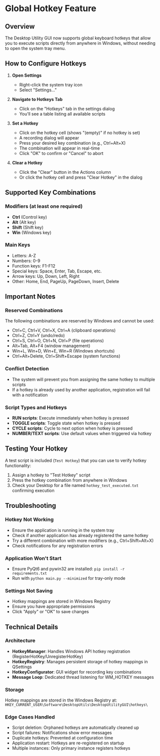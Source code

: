 # Global Hotkey Feature

## Overview
The Desktop Utility GUI now supports global keyboard hotkeys that allow you to execute scripts directly from anywhere in Windows, without needing to open the system tray menu.

## How to Configure Hotkeys

1. **Open Settings**
   - Right-click the system tray icon
   - Select "Settings..."

2. **Navigate to Hotkeys Tab**
   - Click on the "Hotkeys" tab in the settings dialog
   - You'll see a table listing all available scripts

3. **Set a Hotkey**
   - Click on the hotkey cell (shows "(empty)" if no hotkey is set)
   - A recording dialog will appear
   - Press your desired key combination (e.g., Ctrl+Alt+X)
   - The combination will appear in real-time
   - Click "OK" to confirm or "Cancel" to abort

4. **Clear a Hotkey**
   - Click the "Clear" button in the Actions column
   - Or click the hotkey cell and press "Clear Hotkey" in the dialog

## Supported Key Combinations

### Modifiers (at least one required)
- **Ctrl** (Control key)
- **Alt** (Alt key)
- **Shift** (Shift key)
- **Win** (Windows key)

### Main Keys
- Letters: A-Z
- Numbers: 0-9
- Function keys: F1-F12
- Special keys: Space, Enter, Tab, Escape, etc.
- Arrow keys: Up, Down, Left, Right
- Other: Home, End, PageUp, PageDown, Insert, Delete

## Important Notes

### Reserved Combinations
The following combinations are reserved by Windows and cannot be used:
- Ctrl+C, Ctrl+V, Ctrl+X, Ctrl+A (clipboard operations)
- Ctrl+Z, Ctrl+Y (undo/redo)
- Ctrl+S, Ctrl+O, Ctrl+N, Ctrl+P (file operations)
- Alt+Tab, Alt+F4 (window management)
- Win+L, Win+D, Win+E, Win+R (Windows shortcuts)
- Ctrl+Alt+Delete, Ctrl+Shift+Escape (system functions)

### Conflict Detection
- The system will prevent you from assigning the same hotkey to multiple scripts
- If a hotkey is already used by another application, registration will fail with a notification

### Script Types and Hotkeys
- **RUN scripts**: Execute immediately when hotkey is pressed
- **TOGGLE scripts**: Toggle state when hotkey is pressed
- **CYCLE scripts**: Cycle to next option when hotkey is pressed
- **NUMBER/TEXT scripts**: Use default values when triggered via hotkey

## Testing Your Hotkey

A test script is included (`Test Hotkey`) that you can use to verify hotkey functionality:
1. Assign a hotkey to "Test Hotkey" script
2. Press the hotkey combination from anywhere in Windows
3. Check your Desktop for a file named `hotkey_test_executed.txt` confirming execution

## Troubleshooting

### Hotkey Not Working
- Ensure the application is running in the system tray
- Check if another application has already registered the same hotkey
- Try a different combination with more modifiers (e.g., Ctrl+Shift+Alt+X)
- Check notifications for any registration errors

### Application Won't Start
- Ensure PyQt6 and pywin32 are installed: `pip install -r requirements.txt`
- Run with `python main.py --minimized` for tray-only mode

### Settings Not Saving
- Hotkey mappings are stored in Windows Registry
- Ensure you have appropriate permissions
- Click "Apply" or "OK" to save changes

## Technical Details

### Architecture
- **HotkeyManager**: Handles Windows API hotkey registration (RegisterHotKey/UnregisterHotKey)
- **HotkeyRegistry**: Manages persistent storage of hotkey mappings in QSettings
- **HotkeyConfigurator**: GUI widget for recording key combinations
- **Message Loop**: Dedicated thread listening for WM_HOTKEY messages

### Storage
Hotkey mappings are stored in the Windows Registry at:
`HKEY_CURRENT_USER\Software\DesktopUtils\DesktopUtilityGUI\hotkeys\`

### Edge Cases Handled
- Script deletion: Orphaned hotkeys are automatically cleaned up
- Script failures: Notifications show error messages
- Duplicate hotkeys: Prevented at configuration time
- Application restart: Hotkeys are re-registered on startup
- Multiple instances: Only primary instance registers hotkeys